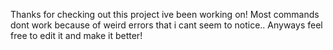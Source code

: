 Thanks for checking out this project ive been working on! Most commands dont work because of weird errors that i cant seem to notice.. Anyways feel free to edit it and make it better!
